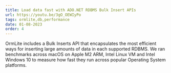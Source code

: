 ```yaml
---
title: Load data fast with ADO.NET RDBMS Bulk Insert APIs
url: https://youtu.be/3gO_OEWIyPo
tags: ormlite,db,performance
date: 01-08-2023
order: 4
---
```


OrmLite includes a Bulk Inserts API that encapsulates the most efficient ways for inserting large amounts of data 
in each supported RDBMS. We ran benchmarks across macOS on Apple M2 ARM, Intel Linux VM and Intel Windows 10 to measure 
how fast they run across popular Operating System platforms.